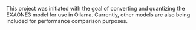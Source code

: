 This project was initiated with the goal of converting and quantizing the EXAONE3 model for use in Ollama. Currently, other models are also being included for performance comparison purposes.
